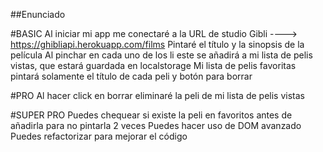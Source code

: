 ##Enunciado

#BASIC
Al iniciar mi app me conectaré a la URL de studio Gibli ---->  https://ghibliapi.herokuapp.com/films
Pintaré el título y la sinopsis de la película
Al pinchar en cada uno de los li este se añadirá a mi lista de pelis vistas, que estará guardada en localstorage
Mi lista de pelis favoritas pintará solamente el título de cada peli y botón para borrar

#PRO
Al hacer click en borrar eliminaré la peli de mi lista de pelis vistas

#SUPER PRO
Puedes chequear si existe la peli en favoritos antes de añadirla para no pintarla 2 veces
Puedes hacer uso de DOM avanzado
Puedes refactorizar para mejorar el código

